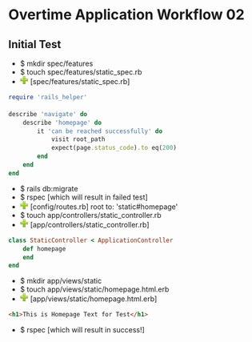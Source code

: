 # Overtime Application Workflow 02

## Initial Test

- $ mkdir spec/features
- $ touch spec/features/static_spec.rb
- ![add](plus.png) [spec/features/static_spec.rb] 
```ruby	
require 'rails_helper'

describe 'navigate' do
	describe 'homepage' do
		it 'can be reached successfully' do
			visit root_path
			expect(page.status_code).to eq(200)
		end
	end
end
```
- $ rails db:migrate
- $ rspec [which will result in failed test]
- ![add](plus.png) [config/routes.rb] root to: 'static#homepage'
- $ touch app/controllers/static_controller.rb
- ![add](plus.png) [app/controllers/static_controller.rb]
```ruby	
class StaticController < ApplicationController
	def homepage
	end
end
```
- $ mkdir app/views/static
- $ touch app/views/static/homepage.html.erb
- ![add](plus.png) [app/views/static/homepage.html.erb]
```html
<h1>This is Homepage Text for Test</h1>
```
- $ rspec [which will result in success!]
